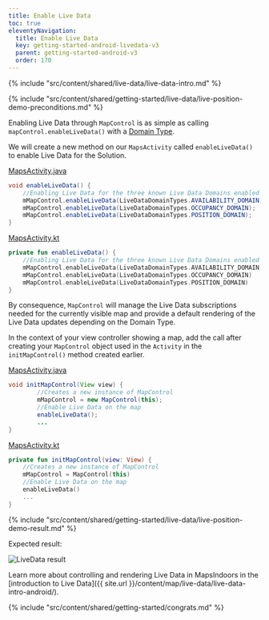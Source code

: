 ```yaml
---
title: Enable Live Data
toc: true
eleventyNavigation:
  title: Enable Live Data
  key: getting-started-android-livedata-v3
  parent: getting-started-android-v3
  order: 170
---
```


{% include "src/content/shared/live-data/live-data-intro.md" %}

{% include "src/content/shared/getting-started/live-data/live-position-demo-preconditions.md" %}

Enabling Live Data through `MapControl` is as simple as calling `mapControl.enableLiveData()` with a [Domain Type](https://app.mapsindoors.com/mapsindoors/reference/android/v3/index.html).

We will create a new method on our `MapsActivity` called `enableLiveData()` to enable Live Data for the Solution.

<mi-tabs>
<mi-tab label="Java" tab-for="java"></mi-tab>
<mi-tab label="Kotlin" tab-for="kotlin"></mi-tab>
<mi-tab-panel id="java">
<a href="https://github.com/MapsPeople/MapsIndoors-Getting-Started-Android/blob/master/app/src/main/java/com/example/mapsindoorsgettingstarted/MapsActivity.java#L270-L278">MapsActivity.java</a>

```java
void enableLiveData() {
    //Enabling Live Data for the three known Live Data Domains enabled for this Solution.
    mMapControl.enableLiveData(LiveDataDomainTypes.AVAILABILITY_DOMAIN);
    mMapControl.enableLiveData(LiveDataDomainTypes.OCCUPANCY_DOMAIN);
    mMapControl.enableLiveData(LiveDataDomainTypes.POSITION_DOMAIN);
}
```

</mi-tab-panel>
<mi-tab-panel id="kotlin">
<a href="https://github.com/MapsPeople/MapsIndoors-Getting-Started-Android-Kotlin/blob/main/app/src/main/java/com/example/mapsindoorsgettingstartedkotlin/MapsActivity.kt#L227-L235">MapsActivity.kt</a>

```kotlin
private fun enableLiveData() {
    //Enabling Live Data for the three known Live Data Domains enabled for this Solution.
    mMapControl.enableLiveData(LiveDataDomainTypes.AVAILABILITY_DOMAIN)
    mMapControl.enableLiveData(LiveDataDomainTypes.OCCUPANCY_DOMAIN)
    mMapControl.enableLiveData(LiveDataDomainTypes.POSITION_DOMAIN)
}
```

</mi-tab-panel>
</mi-tabs>

By consequence, `MapControl` will manage the Live Data subscriptions needed for the currently visible map and provide a default rendering of the Live Data updates depending on the Domain Type.

In the context of your view controller showing a map, add the call after creating your `MapControl` object used in the `Activity` in the `initMapControl()` method created earlier.

<mi-tabs>
<mi-tab label="Java" tab-for="java"></mi-tab>
<mi-tab label="Kotlin" tab-for="kotlin"></mi-tab>
<mi-tab-panel id="java">
<a href="https://github.com/MapsPeople/MapsIndoors-Getting-Started-Android/blob/master/app/src/main/java/com/example/mapsindoorsgettingstarted/MapsActivity.java#L148-L168">MapsActivity.java</a>

```java
void initMapControl(View view) {
        //Creates a new instance of MapControl
        mMapControl = new MapControl(this);
        //Enable Live Data on the map
        enableLiveData();
        ...
}
```

</mi-tab-panel>
<mi-tab-panel id="kotlin">
<a href="https://github.com/MapsPeople/MapsIndoors-Getting-Started-Android-Kotlin/blob/main/app/src/main/java/com/example/mapsindoorsgettingstartedkotlin/MapsActivity.kt#L116-L134">MapsActivity.kt</a>

```kotlin
private fun initMapControl(view: View) {
    //Creates a new instance of MapControl
    mMapControl = MapControl(this)
    //Enable Live Data on the map
    enableLiveData()
    ...
}
```

</mi-tab-panel>
</mi-tabs>

{% include "src/content/shared/getting-started/live-data/live-position-demo-result.md" %}

Expected result:

![LiveData result](/assets/android/getting-started/live_data.gif)

Learn more about controlling and rendering Live Data in MapsIndoors in the [introduction to Live Data]({{ site.url }}/content/map/live-data/live-data-intro-android/).

<!-- Congrats -->
{% include "src/content/shared/getting-started/congrats.md" %}
